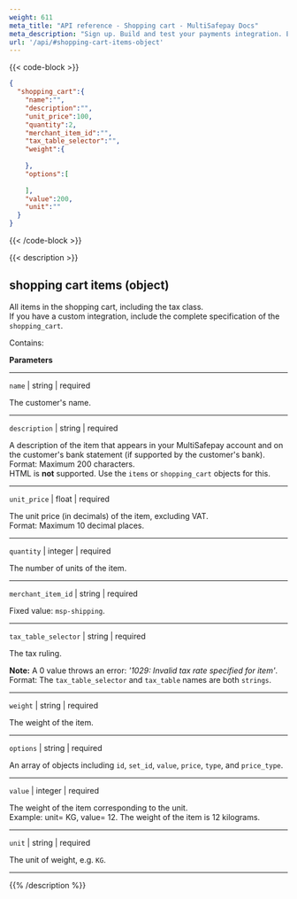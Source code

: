```yaml
---
weight: 611
meta_title: "API reference - Shopping cart - MultiSafepay Docs"
meta_description: "Sign up. Build and test your payments integration. Explore our products and services. Use our API reference, SDKs, and wrappers. Get support."
url: '/api/#shopping-cart-items-object'
---
```


{{< code-block >}}
```json 
{
  "shopping_cart":{
    "name":"",
    "description":"",
    "unit_price":100,
    "quantity":2,
    "merchant_item_id":"",
    "tax_table_selector":"",
    "weight":{
      
    },
    "options":[
      
    ],
    "value":200,
    "unit":""
  }
}
```

{{< /code-block >}}

{{< description >}}
## shopping cart items (object)

All items in the shopping cart, including the tax class.    
If you have a custom integration, include the complete specification of the `shopping_cart`.  

Contains:  

**Parameters**

----------------
`name` | string | required

The customer's name.

----------------
`description` | string | required

A description of the item that appears in your MultiSafepay account and on the customer's bank statement (if supported by the customer's bank).   
Format: Maximum 200 characters.   
HTML is **not** supported. Use the `items` or `shopping_cart` objects for this.

----------------
`unit_price` | float | required

The unit price (in decimals) of the item, excluding VAT.  
Format: Maximum 10 decimal places.

----------------
`quantity` | integer | required

The number of units of the item. 

----------------
`merchant_item_id` | string | required

Fixed value: `msp-shipping`.

----------------
`tax_table_selector` | string | required

The tax ruling.  

**Note:** A 0 value throws an error: _'1029: Invalid tax rate specified for item'_.  
Format: The `tax_table_selector` and `tax_table` names are both `strings`.

----------------
`weight` | string | required

The weight of the item.  

----------------
`options` | string | required

An array of objects including `id`, `set_id`, `value`, `price`, `type`, and `price_type`. 

----------------
`value` | integer | required

The weight of the item corresponding to the unit.  
Example: unit= KG, value= 12. The weight of the item is 12 kilograms. 

----------------
`unit` | string | required

The unit of weight, e.g. `KG`.

----------------
{{% /description %}}